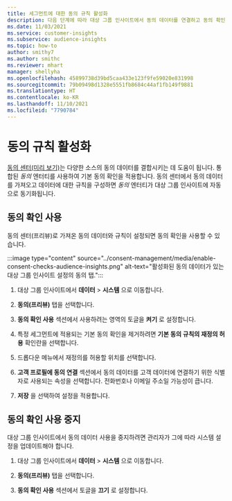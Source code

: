 ```yaml
---
title: 세그먼트에 대한 동의 규칙 활성화
description: 다음 단계에 따라 대상 그룹 인사이트에서 동의 데이터를 연결하고 동의 확인을 활성화합니다. 관리자는 동의 확인을 사용 중지할 수도 있습니다.
ms.date: 11/03/2021
ms.service: customer-insights
ms.subservice: audience-insights
ms.topic: how-to
author: smithy7
ms.author: smithc
ms.reviewer: mhart
manager: shellyha
ms.openlocfilehash: 45899738d39bd5caa433e123f9fe59020e831998
ms.sourcegitcommit: 79b09498d1328e5551fb8684c44af1fb149f9881
ms.translationtype: HT
ms.contentlocale: ko-KR
ms.lasthandoff: 11/10/2021
ms.locfileid: "7790784"
---
```

# <a name="activate-consent-rules"></a>동의 규칙 활성화

[동의 센터(미리 보기)](../consent-management/overview.md)는 다양한 소스의 동의 데이터를 결합시키는 데 도움이 됩니다. 통합된 *동의* 엔터티를 사용하여 기본 동의 확인을 적용합니다. 동의 센터에서 동의 데이터를 가져오고 데이터에 대한 규칙을 구성하면 *동의* 엔터티가 대상 그룹 인사이트에 자동으로 동기화됩니다.

## <a name="enable-consent-checks"></a>동의 확인 사용

동의 센터(프리뷰)로 가져온 동의 데이터와 규칙이 설정되면 동의 확인을 사용할 수 있습니다. 

:::image type="content" source="../consent-management/media/enable-consent-checks-audience-insights.png" alt-text="활성화된 동의 데이터가 있는 대상 그룹 인사이트 설정의 동의 탭.":::

1. 대상 그룹 인사이트에서 **데이터** > **시스템** 으로 이동합니다.

1. **동의(프리뷰)** 탭을 선택합니다.

1. **동의 확인 사용** 섹션에서 사용하려는 영역의 토글을 **켜기** 로 설정합니다.

1. 특정 세그먼트에 적용되는 기본 동의 확인을 제거하려면 **기본 동의 규칙의 재정의 허용** 확인란을 선택합니다. 

1. 드롭다운 메뉴에서 재정의를 허용할 위치를 선택합니다.     

1. **고객 프로필에 동의 연결** 섹션에서 동의 데이터를 고객 데이터에 연결하기 위한 식별자로 사용되는 속성을 선택합니다. 전화번호나 이메일 주소일 가능성이 큽니다. 

1. **저장** 을 선택하여 설정을 적용합니다.

## <a name="disable-consent-checks"></a>동의 확인 사용 중지

대상 그룹 인사이트에서 동의 데이터 사용을 중지하려면 관리자가 그에 따라 시스템 설정을 업데이트해야 합니다.

1. 대상 그룹 인사이트에서 **데이터** > **시스템** 으로 이동합니다.

1. **동의(프리뷰)** 탭을 선택합니다.

1. **동의 확인 사용** 섹션에서 토글을 **끄기** 로 설정합니다.
